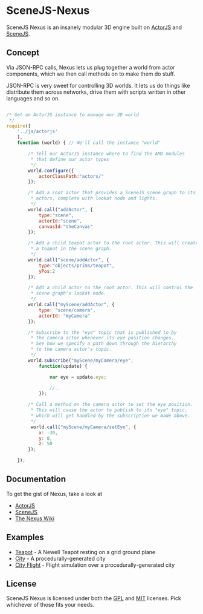 SceneJS-Nexus
=============

SceneJS Nexus is an insanely modular 3D engine built on [ActorJS](http://actorjs.org) and [SceneJS](http://scenejs.org).

## Concept

Via JSON-RPC calls, Nexus lets us plug together a world from actor components, which we then call methods on
to make them do stuff.

JSON-RPC is very sweet for controlling 3D worlds. It lets us do things like distribute them across networks, drive them
with scripts written in other languages and so on.

```javascript

/* Get an ActorJS instance to manage our 3D world
 */
require([
    '../js/actorjs'
    ],
    function (world) { // We'll call the instance "world"

        /* Tell our ActorJS instance where to find the AMD modules
         * that define our actor types
         */
        world.configure({
            actorClassPath:"actors/"
        });

        /* Add a root actor that provides a SceneJS scene graph to its child
         * actors, complete with lookat node and lights.
         */
        world.call("addActor", {
            type:"scene",
            actorId:"scene",
            canvasId:"theCanvas"
        });

        /* Add a child teapot actor to the root actor. This will create
         * a teapot in the scene graph.
         */
        world.call("scene/addActor", {
            type:"objects/prims/teapot",
            yPos:2
        });

        /* Add a child actor to the root actor. This will control the
         * scene graph's lookat node.
         */
        world.call("myScene/addActor", {
            type: "scene/camera",
            actorId: "myCamera"
        });

        /* Subscribe to the "eye" topic that is published to by
         * the camera actor whenever its eye position changes.
         * See how we specify a path down through the hierarchy
         * to the camera actor's topic.
         */
        world.subscribe("myScene/myCamera/eye",
            function(update) {

                var eye = update.eye;

                //..
            });

        /* Call a method on the camera actor to set the eye position.
         * This will cause the actor to publish to its "eye" topic,
         * which will get handled by the subscription we made above.
         */
         world.call("myScene/myCamera/setEye", {
            x: -30,
            y: 0,
            z: 50
        });

    });

```

## Documentation
To get the gist of Nexus, take a look at
* [ActorJS](http://actorjs.org)
* [SceneJS](http://scenejs.org)
* [The Nexus Wiki](https://github.com/xeolabs/scenejs-nexus/wiki)

## Examples
* [Teapot](http://xeolabs.github.com/scenejs-nexus/teapot.html) - A Newell Teapot resting on a grid ground plane
* [City](http://xeolabs.github.com/scenejs-nexus/city.html) - A procedurally-generated city
* [City Flight](http://xeolabs.github.com/scenejs-nexus/cityFlight.html) - Flight simulation over a procedurally-generated city

## License
SceneJS Nexus is licensed under both the [GPL](https://github.com/xeolabs/scenejs-nexus/blob/master/licenses/GPL_LICENSE.txt)
and [MIT](https://github.com/xeolabs/scenejs-nexus/blob/master/licenses/MIT_LICENSE.txt) licenses. Pick whichever of those fits your needs.
